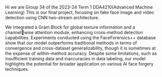 Hi we are Group 34 of the 2023-24 Term 1 DDA4210(Advanced Machine Learning)
This is our final project, focusing on fake face image and video detection using CNN two-stream architecture.

We integrated a Gram Block for global texture information and a channelwise attention module, enhancing cross-method detection capabilities. Experiments
conducted using the FaceForensics++ database show that our model outperforms traditional methods in terms of convergence and cross-dataset generalizability,
though it is sometimes at the expense of within-method accuracy. Despite some limitations, such as insufficient training data and inaccuracies in data labeling, our
model highlights the potential for broader application on various AI face forgery techniques.
